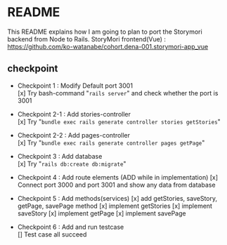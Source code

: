 # README
This README explains how I am going to plan to port the Storymori backend from Node to Rails.
StoryMori frontend(Vue) : https://github.com/ko-watanabe/cohort.dena-001.storymori-app_vue

## checkpoint
- Checkpoint 1 : Modify Default port 3001  
[x] Try bash-command "`rails server`" and check whether the port is 3001

- Checkpoint 2-1 : Add stories-controller  
[x] Try "`bundle exec rails generate controller stories getStories`"

- Checkpoint 2-2 : Add pages-controller  
[x] Try "`bundle exec rails generate controller pages getPage`"

- Checkpoint 3 : Add database  
[x] Try "`rails db:create db:migrate`"

- Checkpoint 4 : Add route elements (ADD while in implementation)
[x] Connect port 3000 and port 3001 and show any data from database

- Checkpoint 5 : Add methods(services)
[x] add getStories, saveStory, getPage, savePage method
[x] implement getStories
[x] implement saveStory
[x] implement getPage
[x] implement savePage

- Checkpoint 6 : Add and run testcase  
[] Test case all succeed